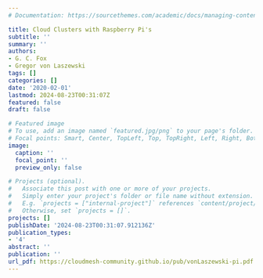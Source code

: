 ```yaml
---
# Documentation: https://sourcethemes.com/academic/docs/managing-content/

title: Cloud Clusters with Raspberry Pi's
subtitle: ''
summary: ''
authors:
- G. C. Fox
- Gregor von Laszewski
tags: []
categories: []
date: '2020-02-01'
lastmod: 2024-08-23T00:31:07Z
featured: false
draft: false

# Featured image
# To use, add an image named `featured.jpg/png` to your page's folder.
# Focal points: Smart, Center, TopLeft, Top, TopRight, Left, Right, BottomLeft, Bottom, BottomRight.
image:
  caption: ''
  focal_point: ''
  preview_only: false

# Projects (optional).
#   Associate this post with one or more of your projects.
#   Simply enter your project's folder or file name without extension.
#   E.g. `projects = ["internal-project"]` references `content/project/deep-learning/index.md`.
#   Otherwise, set `projects = []`.
projects: []
publishDate: '2024-08-23T00:31:07.912136Z'
publication_types:
- '4'
abstract: ''
publication: ''
url_pdf: https://cloudmesh-community.github.io/pub/vonLaszewski-pi.pdf
---
```

